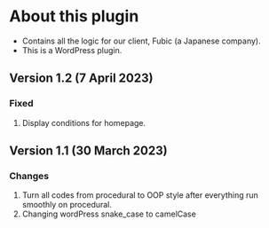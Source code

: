# About this plugin
* Contains all the logic for our client, Fubic (a Japanese company).
* This is a WordPress plugin.

## Version 1.2 (7 April 2023)
### Fixed
1. Display conditions for homepage.

## Version 1.1 (30 March 2023)
### Changes
1. Turn all codes from procedural to OOP style after everything run smoothly on procedural.
2. Changing wordPress snake_case to camelCase